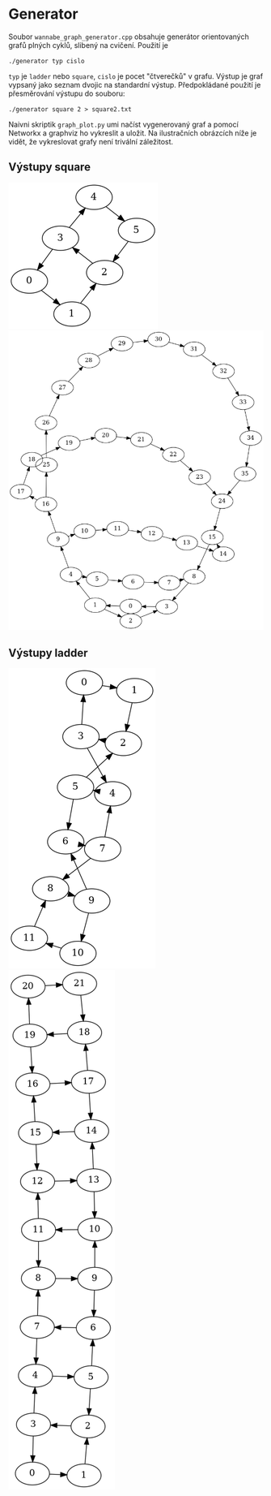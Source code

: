 # Generator
Soubor `wannabe_graph_generator.cpp` obsahuje generátor orientovaných grafů plných cyklů, slibený na cvičení.
Použití je
```
./generator typ cislo
```
`typ` je `ladder` nebo `square`, `cislo` je pocet "čtverečků" v grafu.
Výstup je graf vypsaný jako seznam dvojic na standardní výstup.
Předpokládané použití je přesměrování výstupu do souboru:
```
./generator square 2 > square2.txt
```

Naivni skriptik `graph_plot.py` umi načíst vygenerovaný graf a pomocí Networkx a graphviz ho vykreslit a uložit.
Na ilustračních obrázcích níže je vidět, že vykreslovat grafy není trivální záležitost.

## Výstupy square
![small square](square2.png)
![big square](square5.png)

## Výstupy ladder
![small ladder](ladder5.png)
![big ladder](ladder10.png)
